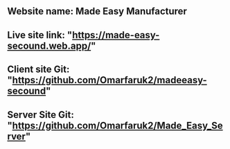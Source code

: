 ## Website name: Made Easy Manufacturer

## Live site link: "https://made-easy-secound.web.app/"
## Client site Git: "https://github.com/Omarfaruk2/madeeasy-secound"
## Server Site Git: "https://github.com/Omarfaruk2/Made_Easy_Server"